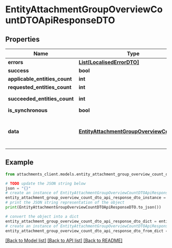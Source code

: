 # EntityAttachmentGroupOverviewCountDTOApiResponseDTO


## Properties

Name | Type | Description | Notes
------------ | ------------- | ------------- | -------------
**errors** | [**List[LocalisedErrorDTO]**](LocalisedErrorDTO.md) |  | [optional] 
**success** | **bool** |  | [optional] 
**applicable_entities_count** | **int** |  | [optional] 
**requested_entities_count** | **int** |  | [optional] 
**succeeded_entities_count** | **int** |  | [optional] [readonly] 
**is_synchronous** | **bool** |  | [optional] 
**data** | [**EntityAttachmentGroupOverviewCountDTO**](EntityAttachmentGroupOverviewCountDTO.md) | The updated entity in case of modifications or creation | [optional] 

## Example

```python
from attachments_client.models.entity_attachment_group_overview_count_dto_api_response_dto import EntityAttachmentGroupOverviewCountDTOApiResponseDTO

# TODO update the JSON string below
json = "{}"
# create an instance of EntityAttachmentGroupOverviewCountDTOApiResponseDTO from a JSON string
entity_attachment_group_overview_count_dto_api_response_dto_instance = EntityAttachmentGroupOverviewCountDTOApiResponseDTO.from_json(json)
# print the JSON string representation of the object
print(EntityAttachmentGroupOverviewCountDTOApiResponseDTO.to_json())

# convert the object into a dict
entity_attachment_group_overview_count_dto_api_response_dto_dict = entity_attachment_group_overview_count_dto_api_response_dto_instance.to_dict()
# create an instance of EntityAttachmentGroupOverviewCountDTOApiResponseDTO from a dict
entity_attachment_group_overview_count_dto_api_response_dto_from_dict = EntityAttachmentGroupOverviewCountDTOApiResponseDTO.from_dict(entity_attachment_group_overview_count_dto_api_response_dto_dict)
```
[[Back to Model list]](../README.md#documentation-for-models) [[Back to API list]](../README.md#documentation-for-api-endpoints) [[Back to README]](../README.md)


